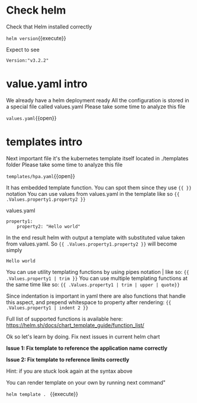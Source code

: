 # Check helm

Check that Helm installed correctly

`helm version`{{execute}}

Expect to see
```shell
Version:"v3.2.2"
```

# value.yaml intro

We already have a helm deployment ready
All the configuration is stored in a special file called values.yaml
Please take some time to analyze this file

`values.yaml`{{open}}
# templates intro

Next important file it's the kubernetes template itself located in ./templates folder 
Please take some time to analyze this file

`templates/hpa.yaml`{{open}}

It has embedded template function. You can spot them since they use ```{{ }}``` notation
You can use values from values.yaml in the template like so
```{{ .Values.property1.property2 }}```

values.yaml
```
property1:
    property2: "Hello world"
```

In the end result helm with output a template with substituted value taken from values.yaml. So ```{{ .Values.property1.property2 }}``` will become  simply

```
Hello world
```

You can use utility templating functions by using pipes notation | like so: 
```{{ .Values.property1 | trim }}```
You can use multiple templating functions at the same time like so: 
```{{ .Values.property1 | trim | upper | quote}} ```

Since indentation is important in yaml there are also functions that handle this aspect, and prepend whitespace to property after rendering: 
```{{ .Values.property1 | indent 2 }}```

Full list of supported functions is available here: https://helm.sh/docs/chart_template_guide/function_list/


Ok so let's learn by doing. Fix next issues in current helm chart

**Issue 1: Fix template to reference the application name correctly**

**Issue 2: Fix template to reference limits correctly**
  
Hint: if you are stuck look again at the syntax above

You can render template on your own by running next command"

`helm template . ` {{execute}}


